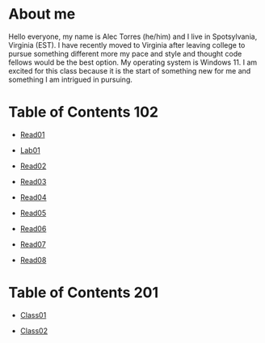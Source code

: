 # About me

<p>Hello everyone, my name is Alec Torres (he/him) and I live in Spotsylvania, Virginia (EST). I have recently moved to Virginia after leaving college to pursue something different more my pace and style and thought code fellows would be the best option. My operating system is Windows 11. I am excited for this class because it is the start of something new for me and something I am intrigued in pursuing. </p>

# Table of Contents 102

* [Read01](https://atorresla24.github.io/reading-notes1/)

- [Lab01](https://atorresla24.github.io/reading-notes-/)

* [Read02](https://atorresla24.github.io/reading-notes/)

* [Read03](https://atorresla24.github.io/reading-notes3/)

* [Read04](https://atorresla24.github.io/reading-notes4/)

* [Read05](https://atorresla24.github.io/reading-notes5/)

* [Read06](https://atorresla24.github.io/reading-notes6/)

* [Read07](https://atorresla24.github.io/reading-notes7/)

* [Read08](https://atorresla24.github.io/reading-notes8/)

# Table of Contents 201

* [Class01]()

* [Class02]()

